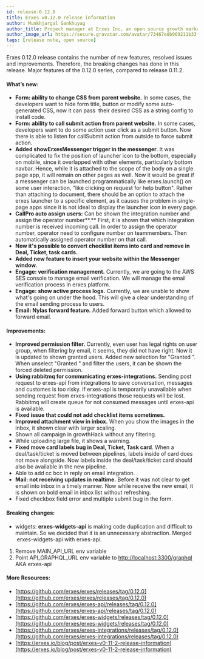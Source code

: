 ```yaml
---
id: release-0.12.0
title: Erxes v0.12.0 release information
author: Munkhjargal Gankhuyag
author_title: Project manager at Erxes Inc, an open source growth marketing platform
author_image_url: https://secure.gravatar.com/avatar/73467e8b969211b33f8d7f8fa30dc854?s=96&d=mm&r=g
tags: [release note, open source]
---
```




Erxes 0.12.0 release contains the number of new features, resolved issues and improvements. Therefore, the breaking changes has done in this release. Major features of the 0.12.0 series, compared to release 0.11.2\.

<!--truncate-->

#### What’s new:

*   **Form: ability to change CSS from parent website.** In some cases, the developers want to hide form title, button or modify some auto-generated CSS, now it can pass  their desired CSS as a string config to install code.
*   **Form: ability to call submit action from parent website.** In some cases, developers want to do some action user click as a submit button. Now there is able to listen for callSubmit action from outside to force submit action.
*   **Added showErxesMessenger trigger in the messenger**. It was complicated to fix the position of launcher icon to the bottom, especially on mobile, since it overlapped with other elements, particularly bottom navbar. Hence, while it is attached to the scope of the body on a single page app, it will remain on other pages as well. Now it would be great if a messenger can be launched programmatically like erxes.launch() on some user interaction, "like clicking on request for help button". Rather than attaching to document, there should be an option to attach the erxes launcher to a specific element, as it causes the problem in single-page apps since it is not ideal to display the launcher icon in every page.
*   **CallPro auto assign users:** Can be shown the integration number and assign the operator number**.** First, it is shown that which integration number is received incoming call. In order to assign the operator number, operator need to configure number on teammembers. Then automatically assigned operator number on that call.
*   **Now it's possible to convert checklist items into card and remove in Deal, Ticket, task cards.**
*   **Added new feature to insert your website within the Messenger window.**
*   **Engage: verification management.** Currently, we are going to the AWS SES console to manage email verification. We will manage the email verification process in erxes platform.
*   **Engage: show active process logs.** Currently, we are unable to show what's going on under the hood. This will give a clear understanding of the email sending process to users.
*   **Email: Nylas forward feature.** Added forward button which allowed to forward email.

#### Improvements:

*   **Improved permission filter.** Currently, even user has legal rights on user group, when filtering by email, it seems, they did not have right. Now it is updated to shown granted users. Added new selection for "Granted ". When unselect "Granted " and filter the users, it can be shown the forced deleted permission.
*   **Using rabbitmq for communicating erxes-integrations.** Sending post request to erxes-api from integrations to save conversation, messages and customes is too risky. If erxes-api is temporarily unavailable when sending request from erxes-integrations those requests will be lost. Rabbitmq will create queue for not consumed messages until erxes-api is available.
*   **Fixed issue that could not add checklist items sometimes.**
*   **Improved attachment view in inbox.** When you show the images in the inbox, it shown clear with larger scaling.
*   Shown all campaign in growthHack without any filtering.
*   While uploading large file, it shows a warning.
*   **Fixed move card labels bug in Deal, Ticket, Task card**. When a deal/task/ticket is moved between pipelines, labels inside of card does not move alongside. Now labels inside the deal/task/ticket card should also be available in the new pipeline.
*   Able to add cc bcc in reply on email integration.
*   **Mail: not receiving updates in realtime.** Before it was not clear to get email into inbox in a timely manner. Now while receive the new email, it is shown on bold email in inbox list without refreshing.
*   Fixed checkbox field error and multiple submit bug in the form.  

#### Breaking changes:

*   widgets: **erxes-widgets-api** is making code duplication and difficult to maintain. So we decided that it is an unnecessary abstraction. Merged  erxes-widgets-api with erxes-api.

1.  Remove MAIN_API_URL env variable
2.  Point API_GRAPHQL_URL env variable to [http://localhost:3300/graphql](http://localhost:3300/graphql) AKA erxes-api

#### More Resources:

*   [https://github.com/erxes/erxes/releases/tag/0.12.0](https://github.com/erxes/erxes/releases/tag/0.12.0)
*   [https://github.com/erxes/erxes-api/releases/tag/0.12.0](https://github.com/erxes/erxes-api/releases/tag/0.12.0)
*   [https://github.com/erxes/erxes-widgets/releases/tag/0.12.0](https://github.com/erxes/erxes-widgets/releases/tag/0.12.0)
*   [https://github.com/erxes/erxes-integrations/releases/tag/0.12.0](https://github.com/erxes/erxes-integrations/releases/tag/0.12.0)
*   [https://erxes.io/blog/post/erxes-v0-11-2-release-information](https://erxes.io/blog/post/erxes-v0-11-2-release-information)